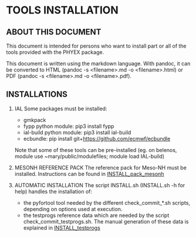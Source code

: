 # TOOLS INSTALLATION

## ABOUT THIS DOCUMENT 

This document is intended for persons who want to install part or all of the tools provided with the PHYEX package.
   
This document is written using the markdown language. With pandoc, it can be converted to HTML (pandoc -s \<filename\>.md -o \<filename\>.html) or PDF (pandoc -s \<filename\>.md -o \<filename\>.pdf).

## INSTALLATIONS

1. IAL
   Some packages must be installed:

   - gmkpack
   - fypp python module: pip3 install fypp
   - ial-build python module: pip3 install ial-build
   - ecbundle: pip install git+https://github.com/ecmwf/ecbundle

   Note that some of these tools can be pre-installed (eg. on belenos, module use ~mary/public/modulefiles; module load IAL-build)

2. MESONH REFERENCE PACK
   The reference pack for Meso-NH must be installed. Instructions can be found in
   [INSTALL\_pack\_mesonh](./INSTALL_pack_mesonh.md)

3. AUTOMATIC INSTALLATION
   The script INSTALL.sh (INSTALL.sh -h for help) handles the installation of:

     - the pyfortool tool needed by the different check\_commit\_\*.sh scripts, depending on options used at execution.
     - the testprogs reference data which are needed by the script check\_commit\_testprogs.sh. The manual
       generation of these data is explained in [INSTALL\_testprogs](./INSTALL_testprogs.md)
